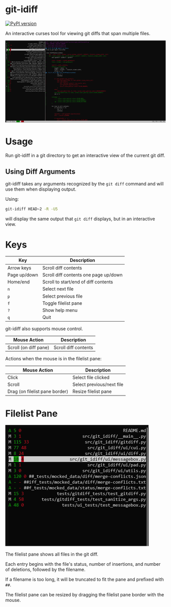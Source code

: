 # git-idiff

[![PyPI version](https://badgen.net/pypi/v/git-idiff)](https://pypi.org/project/git-idiff/)

An interactive curses tool for viewing git diffs that span multiple files.

![git idiff](/docs/images/git-idiff.png)

# Usage

Run git-idiff in a git directory to get an interactive view of the current git diff.

## Using Diff Arguments

git-idiff takes any arguments recognized by the `git diff` command and will use them when displaying output.

Using:

```bash
git-idiff HEAD~2 -R -U5
```

will display the same output that `git diff` displays, but in an interactive view.

# Keys

| Key | Description |
|---|---|
| Arrow keys | Scroll diff contents |
| Page up/down | Scroll diff contents one page up/down |
| Home/end | Scroll to start/end of diff contents |
| `n` | Select next file |
| `p` | Select previous file |
| `f` | Toggle filelist pane |
| `?` | Show help menu |
| `q` | Quit |

git-idiff also supports mouse control.

| Mouse Action | Description |
|---|---|
| Scroll (on diff pane) | Scroll diff contents |


Actions when the mouse is in the filelist pane:

| Mouse Action | Description |
|---|---|
| Click | Select file clicked |
| Scroll | Select previous/next file |
| Drag (on filelist pane border) | Resize filelist pane |

# Filelist Pane

![filelist pane](/docs/images/filelist.png)

The filelist pane shows all files in the git diff.

Each entry begins with the file's status, number of insertions, and number of deletions, followed by the filename.

If a filename is too long, it will be truncated to fit the pane and prefixed with `##`.

The filelist pane can be resized by dragging the filelist pane border with the mouse.
